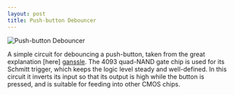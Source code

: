 ```yaml
---
layout: post
title: Push-button Debouncer
---
```


![Push-button Debouncer](/circuits/images/push_button_debouncer.png)

A simple circuit for debouncing a push-button, taken from the great explanation
[here] [ganssle]. The 4093 quad-NAND gate chip is used for its Schmitt trigger,
which keeps the logic level steady and well-defined. In this circuit it inverts
its input so that its output is high while the button is pressed, and is
suitable for feeding into other CMOS chips.

[ganssle]: http://www.ganssle.com/debouncing-pt2.htm
